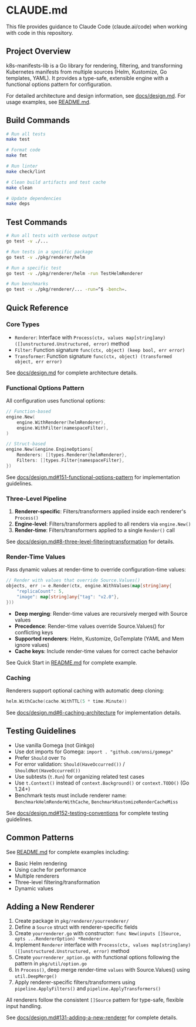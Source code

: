# CLAUDE.md

This file provides guidance to Claude Code (claude.ai/code) when working with code in this repository.

## Project Overview

k8s-manifests-lib is a Go library for rendering, filtering, and transforming Kubernetes manifests from multiple sources (Helm, Kustomize, Go templates, YAML). It provides a type-safe, extensible engine with a functional options pattern for configuration.

For detailed architecture and design information, see [docs/design.md](docs/design.md).
For usage examples, see [README.md](README.md).

## Build Commands

```bash
# Run all tests
make test

# Format code
make fmt

# Run linter
make check/lint

# Clean build artifacts and test cache
make clean

# Update dependencies
make deps
```

## Test Commands

```bash
# Run all tests with verbose output
go test -v ./...

# Run tests in a specific package
go test -v ./pkg/renderer/helm

# Run a specific test
go test -v ./pkg/renderer/helm -run TestHelmRenderer

# Run benchmarks
go test -v ./pkg/renderer/... -run=^$ -bench=.
```

## Quick Reference

### Core Types

- `Renderer`: Interface with `Process(ctx, values map[string]any) ([]unstructured.Unstructured, error)` method
- `Filter`: Function signature `func(ctx, object) (keep bool, err error)`
- `Transformer`: Function signature `func(ctx, object) (transformed object, err error)`

See [docs/design.md](docs/design.md) for complete architecture details.

### Functional Options Pattern

All configuration uses functional options:

```go
// Function-based
engine.New(
    engine.WithRenderer(helmRenderer),
    engine.WithFilter(namespaceFilter),
)

// Struct-based
engine.New(&engine.EngineOptions{
    Renderers: []types.Renderer{helmRenderer},
    Filters: []types.Filter{namespaceFilter},
})
```

See [docs/design.md#151-functional-options-pattern](docs/design.md#151-functional-options-pattern) for implementation guidelines.

### Three-Level Pipeline

1. **Renderer-specific**: Filters/transformers applied inside each renderer's `Process()`
2. **Engine-level**: Filters/transformers applied to all renders via `engine.New()`
3. **Render-time**: Filters/transformers applied to a single `Render()` call

See [docs/design.md#8-three-level-filteringtransformation](docs/design.md#8-three-level-filteringtransformation) for details.

### Render-Time Values

Pass dynamic values at render-time to override configuration-time values:

```go
// Render with values that override Source.Values()
objects, err := e.Render(ctx, engine.WithValues(map[string]any{
    "replicaCount": 5,
    "image": map[string]any{"tag": "v2.0"},
}))
```

- **Deep merging**: Render-time values are recursively merged with Source values
- **Precedence**: Render-time values override Source.Values() for conflicting keys
- **Supported renderers**: Helm, Kustomize, GoTemplate (YAML and Mem ignore values)
- **Cache keys**: Include render-time values for correct cache behavior

See Quick Start in [README.md](README.md) for complete example.

### Caching

Renderers support optional caching with automatic deep cloning:

```go
helm.WithCache(cache.WithTTL(5 * time.Minute))
```

See [docs/design.md#6-caching-architecture](docs/design.md#6-caching-architecture) for implementation details.

## Testing Guidelines

- Use vanilla Gomega (not Ginkgo)
- Use dot imports for Gomega: `import . "github.com/onsi/gomega"`
- Prefer `Should` over `To`
- For error validation: `Should(HaveOccurred())` / `ShouldNot(HaveOccurred())`
- Use subtests (`t.Run`) for organizing related test cases
- Use `t.Context()` instead of `context.Background()` or `context.TODO()` (Go 1.24+)
- Benchmark tests must include renderer name: `BenchmarkHelmRenderWithCache`, `BenchmarkKustomizeRenderCacheMiss`

See [docs/design.md#152-testing-conventions](docs/design.md#152-testing-conventions) for complete testing guidelines.

## Common Patterns

See [README.md](README.md) for complete examples including:

- Basic Helm rendering
- Using cache for performance
- Multiple renderers
- Three-level filtering/transformation
- Dynamic values

## Adding a New Renderer

1. Create package in `pkg/renderer/yourrenderer/`
2. Define a `Source` struct with renderer-specific fields
3. Create `yourrenderer.go` with constructor: `func New(inputs []Source, opts ...RendererOption) *Renderer`
4. Implement `Renderer` interface with `Process(ctx, values map[string]any) ([]unstructured.Unstructured, error)` method
5. Create `yourrenderer_option.go` with functional options following the pattern in `pkg/util/option.go`
6. In `Process()`, deep merge render-time `values` with Source.Values() using `util.DeepMerge()`
7. Apply renderer-specific filters/transformers using `pipeline.ApplyFilters()` and `pipeline.ApplyTransformers()`

All renderers follow the consistent `[]Source` pattern for type-safe, flexible input handling.

See [docs/design.md#131-adding-a-new-renderer](docs/design.md#131-adding-a-new-renderer) for complete details.
